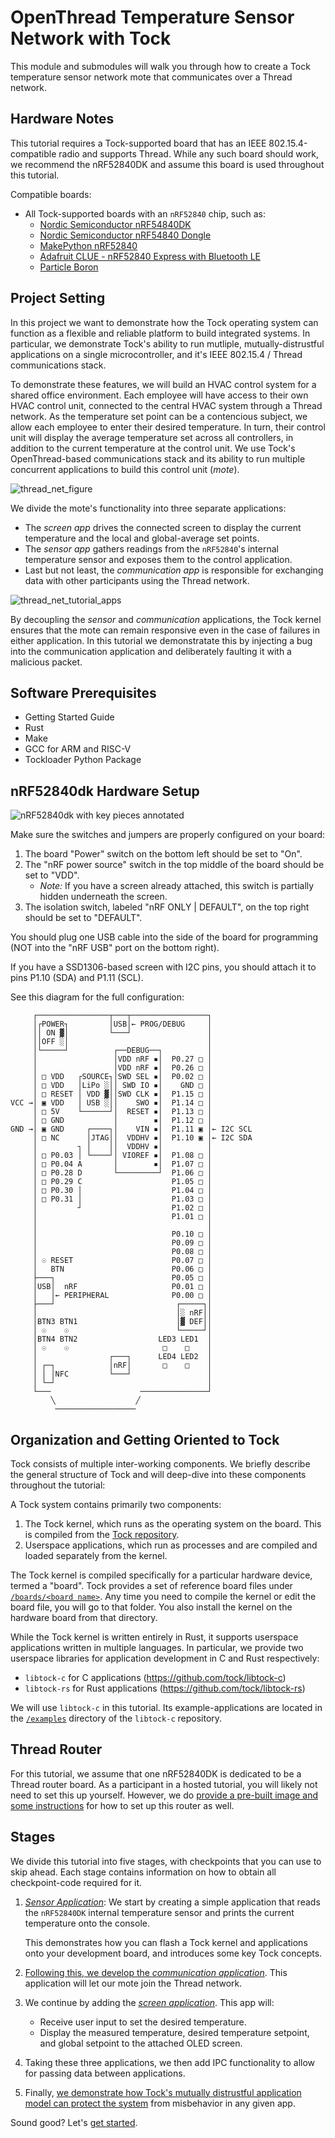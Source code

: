# OpenThread Temperature Sensor Network with Tock

This module and submodules will walk you through how to create a Tock
temperature sensor network mote that communicates over a Thread network.

## Hardware Notes

This tutorial requires a Tock-supported board that has an IEEE
802.15.4-compatible radio and supports Thread. While any such board should work,
we recommend the nRF52840DK and assume this board is used throughout this
tutorial.

Compatible boards:

- All Tock-supported boards with an `nRF52840` chip, such as:
  - [Nordic Semiconductor nRF54840DK](https://github.com/tock/tock/tree/master/boards/nordic/nrf52840dk)
  - [Nordic Semiconductor nRF54840 Dongle](https://github.com/tock/tock/tree/master/boards/nordic/nrf52840_dongle)
  - [MakePython nRF52840](https://github.com/tock/tock/tree/master/boards/nordic/makepython-nrf52840)
  - [Adafruit CLUE - nRF52840 Express with Bluetooth LE](https://github.com/tock/tock/tree/master/boards/nordic/clue_nrf52840)
  - [Particle Boron](https://github.com/tock/tock/tree/master/boards/nordic/particle_boron)

## Project Setting

In this project we want to demonstrate how the Tock operating system can
function as a flexible and reliable platform to build integrated systems. In
particular, we demonstrate Tock's ability to run mutliple, mutually-distrustful
applications on a single microcontroller, and it's IEEE 802.15.4 / Thread
communications stack.

To demonstrate these features, we will build an HVAC control system for a shared
office environment. Each employee will have access to their own HVAC control
unit, connected to the central HVAC system through a Thread network. As the
temperature set point can be a contencious subject, we allow each employee to
enter their desired temperature. In turn, their control unit will display the
average temperature set across all controllers, in addition to the current
temperature at the control unit. We use Tock's OpenThread-based communications
stack and its ability to run multiple concurrent applications to build this
control unit (_mote_).

![thread_net_figure](../../imgs/thread_net_tutorial_figure.png)

We divide the mote's functionality into three separate applications:

- The _screen app_ drives the connected screen to display the current
  temperature and the local and global-average set points.
- The _sensor app_ gathers readings from the `nRF52840`'s internal
  temperature sensor and exposes them to the control application.
- Last but not least, the _communication app_ is responsible for
  exchanging data with other participants using the Thread network.

![thread_net_tutorial_apps](../../imgs/thread_net_tutorial_apps.svg)

By decoupling the _sensor_ and _communication_ applications, the Tock kernel
ensures that the mote can remain responsive even in the case of failures in
either application. In this tutorial we demonstratate this by injecting a bug
into the communication application and deliberately faulting it with a malicious
packet.

## Software Prerequisites

- Getting Started Guide
- Rust
- Make
- GCC for ARM and RISC-V
- Tockloader Python Package

## nRF52840dk Hardware Setup

![nRF52840dk with key pieces annotated](../../imgs/nrf52840dk-annotated.jpg)

Make sure the switches and jumpers are properly configured on your board:

1. The board "Power" switch on the bottom left should be set to "On".
2. The "nRF power source" switch in the top middle of the board should be set to
   "VDD".
   - _Note:_ If you have a screen already attached, this switch is partially
             hidden underneath the screen.
3. The isolation switch, labeled "nRF ONLY | DEFAULT", on the top right should
   be set to "DEFAULT".

You should plug one USB cable into the side of the board for programming (NOT
into the "nRF USB" port on the bottom right).

If you have a SSD1306-based screen with I2C pins, you should attach it to pins
P1.10 (SDA) and P1.11 (SCL).

See this diagram for the full configuration:

```text
     ┌────────────────┬───┬─────────────────┐
     │┌POWER┐         │USB│← PROG/DEBUG     │
     ││ ON ▓│         └───┘                 │
     ││OFF ░│                               │
     │└─────┘          ┌──DEBUG──┐          │
     │                 │VDD nRF ▪│  P0.27 □ │
     │                 │VDD nRF ▪│  P0.26 □ │
     │ □ VDD   ┌SOURCE┐│SWD SEL ▪│  P0.02 □ │
     │ □ VDD   │LiPo ░││ SWD IO ▪│    GND □ │
     │ □ RESET │ VDD ▓││SWD CLK ▪│  P1.15 □ │
VCC →│ ▣ VDD   │ USB ░││    SWO ▪│  P1.14 □ │
     │ □ 5V    └──────┘│  RESET ▪│  P1.13 □ │
     │ □ GND           │        ▪│  P1.12 □ │
GND →│ ▣ GND     ┌────┐│    VIN ▪│  P1.11 ▣ │← I2C SCL
     │ □ NC      │JTAG││  VDDHV ▪│  P1.10 ▣ │← I2C SDA
     │         ┐ │    ││  VDDHV ▪│          │
     │ □ P0.03 │ └────┘│ VIOREF ▪│  P1.08 □ │
     │ □ P0.04 A       │        ▪│  P1.07 □ │
     │ □ P0.28 D       └─────────┘  P1.06 □ │
     │ □ P0.29 C                    P1.05 □ │
     │ □ P0.30 │                    P1.04 □ │
     │ □ P0.31 │                    P1.03 □ │
     │         ┘                    P1.02 □ │
     │                              P1.01 □ │
     │                                      │
     │                              P0.10 □ │
     │                              P0.09 □ │
     │                              P0.08 □ │
     │ ☉ RESET                      P0.07 □ │
     │   BTN                        P0.06 □ │
     ├───┐                          P0.05 □ │
     │USB│  nRF                     P0.01 □ │
     │   │← PERIPHERAL              P0.00 □ │
     ├───┘                           ┌─────┐│
     │                               │░ nRF││
     │BTN3 BTN1                      │▓ DEF││
     │ ☉    ☉                        └─────┘│
     │BTN4 BTN2                  LED3 LED1  │
     │ ☉    ☉                     □    □    │
     │                ┌───┐      LED4 LED2  │
     │ ┌─┐            │nRF│       □    □    │
     │ │ │NFC         └───┘                 │
     │ └─┘                                  │
     └───                    ───────────────┘
         ╲                  ╱
          ──────────────────
```

## Organization and Getting Oriented to Tock

Tock consists of multiple inter-working components. We briefly describe the
general structure of Tock and will deep-dive into these components throughout
the tutorial:

A Tock system contains primarily two components:

1. The Tock kernel, which runs as the operating system on the board. This is
   compiled from the [Tock repository](https://github.com/tock/tock).
2. Userspace applications, which run as processes and are compiled and loaded
   separately from the kernel.

The Tock kernel is compiled specifically for a particular hardware device,
termed a "board". Tock provides a set of reference board files under
[`/boards/<board name>`](https://github.com/tock/tock/tree/master/boards). Any
time you need to compile the kernel or edit the board file, you will go to that
folder. You also install the kernel on the hardware board from that directory.

While the Tock kernel is written entirely in Rust, it supports userspace
applications written in multiple languages. In particular, we provide two
userspace libraries for application development in C and Rust respectively:

- `libtock-c` for C applications (https://github.com/tock/libtock-c)
- `libtock-rs` for Rust applications (https://github.com/tock/libtock-rs)

We will use `libtock-c` in this tutorial. Its example-applications are located
in the [`/examples`](https://github.com/tock/libtock-c/tree/master/examples)
directory of the `libtock-c` repository.

## Thread Router

For this tutorial, we assume that one nRF52840DK is dedicated to be a Thread
router board. As a participant in a hosted tutorial, you will likely not need to
set this up yourself. However, we do
[provide a pre-built image and some instructions](./router-setup.md) for how to
set up this router as well.

## Stages

We divide this tutorial into five stages, with checkpoints that you can use to
skip ahead. Each stage contains information on how to obtain all checkpoint-code
required for it.

1. [_Sensor Application_](sensor-app.md): We start by creating a simple
   application that reads the `nRF52840DK` internal temperature sensor and
   prints the current temperature onto the console.

   This demonstrates how you can flash a Tock kernel and applications onto your
   development board, and introduces some key Tock concepts.

2. [Following this, we develop the _communication application_](comms-app.md).
   This application will let our mote join the Thread network.

3. We continue by adding the [_screen application_](screen-app.md). This app
   will:

   - Receive user input to set the desired temperature.
   - Display the measured temperature, desired temperature setpoint, and global
     setpoint to the attached OLED screen.

4. Taking these three applications, we then add IPC functionality to allow for
   passing data between applications.

5. Finally,
   [we demonstrate how Tock's mutually distrustful application model can protect the system](robustness.md)
   from misbehavior in any given app.

Sound good? Let's [get started](sensor-app.md).

